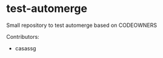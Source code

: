 # test-automerge
Small repository to test automerge based on CODEOWNERS


Contributors:
- casassg


